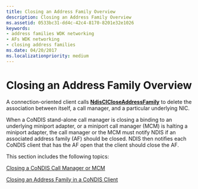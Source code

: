 ```yaml
---
title: Closing an Address Family Overview
description: Closing an Address Family Overview
ms.assetid: 0533bc31-dd4c-42c4-8170-8201e32e1026
keywords:
- address families WDK networking
- AFs WDK networking
- closing address families
ms.date: 04/20/2017
ms.localizationpriority: medium
---
```


# Closing an Address Family Overview

A connection-oriented client calls [**NdisClCloseAddressFamily**](https://docs.microsoft.com/windows-hardware/drivers/ddi/ndis/nf-ndis-ndisclcloseaddressfamily) to delete the association between itself, a call manager, and a particular underlying NIC.

When a CoNDIS stand-alone call manager is closing a binding to an underlying miniport adapter, or a miniport call manager (MCM) is halting a miniport adapter, the call manager or the MCM must notify NDIS if an associated address family (AF) should be closed. NDIS then notifies each CoNDIS client that has the AF open that the client should close the AF.

This section includes the following topics:

[Closing a CoNDIS Call Manager or MCM](closing-a-condis-call-manager-or-mcm.md)

[Closing an Address Family in a CoNDIS Client](closing-an-address-family-in-a-condis-client.md)

 

 





